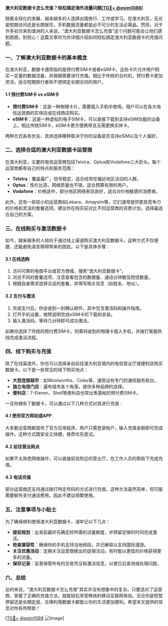 **澳大利亚数据卡怎么充值？轻松搞定海外流量问题[[TG💪+ @esim1088](https://t.me/s/esim1088)]**

随着全球化的发展，越来越多的人选择出国旅行、工作或学习。在澳大利亚，无论是短期访问还是长期居住，手机数据流量都是必不可少的生活必需品。然而，对于许多初次来到澳洲的人来说，“澳大利亚数据卡怎么充值”这个问题可能会让他们感到困惑。别担心！这篇文章将为你详细介绍如何轻松搞定澳大利亚数据卡的充值问题。

### 一、了解澳大利亚数据卡的基本概念

在澳大利亚，数据卡通常指的是预付费SIM卡或者eSIM卡。这些卡片允许用户购买一定量的数据流量，并根据需要进行充值。相比于传统的合约机，预付费卡更加灵活，适合短期旅行者和不想绑定长期合同的用户。

#### 1.1 预付费SIM卡 vs eSIM卡

- **预付费SIM卡**：这是一种物理卡片，需要插入手机中使用。用户可以在各大电信运营商的实体店或在线商店购买。
- **eSIM卡**：这是一种虚拟的电子SIM卡，可以直接下载到支持eSIM功能的设备上。相比传统SIM卡，eSIM卡更方便携带且无需更换实体卡。

两种方式各有优劣，具体选择哪种取决于你的设备是否支持eSIM以及个人偏好。

### 二、选择合适的澳大利亚数据卡运营商

在澳大利亚，主要的电信运营商包括Telstra、Optus和Vodafone三大巨头。每个运营商都有自己的特点和服务范围：

- **Telstra**：覆盖最广，信号稳定，适合经常在偏远地区活动的人群。
- **Optus**：性价比高，网络质量也不错，适合预算有限的用户。
- **Vodafone**：价格适中，部分地区网络表现良好，适合对价格敏感的消费者。

此外，还有一些较小的运营商如Lebara、Amaysim等，它们通常提供更具竞争力的价格和灵活的套餐选项。建议你在购买前对比不同运营商的资费计划，选择最适合自己的方案。

### 三、在线购买与激活数据卡

如今，越来越多的人倾向于通过线上渠道购买澳大利亚数据卡。这种方式不仅便捷，还能避免语言障碍带来的困扰。以下是具体步骤：

#### 3.1 在线选购

1. 访问可靠的电商平台或官方商城，搜索“澳大利亚数据卡”。
2. 浏览不同的套餐选项，注意查看包含的数据量、通话分钟数及短信数量。
3. 根据自身需求选择合适的套餐，并填写相关信息（如姓名、地址）。

#### 3.2 支付与激活

1. 完成支付后，你会收到一封确认邮件，其中包含激活码和操作指南。
2. 打开手机设置，按照说明完成eSIM卡的下载和安装。
3. 输入激活码，等待几分钟即可成功激活。

如果你选择了传统的预付费SIM卡，则需将收到的物理卡插入手机，并拨打客服热线完成激活流程。

### 四、线下购买与充值

除了在线渠道外，你也可以选择亲自前往澳大利亚境内的电信营业厅或便利店购买数据卡。以下是一些常见的线下购买地点：

- **大型连锁超市**：如Woolworths、Coles等，通常设有专门的通信服务柜台。
- **独立电信门店**：遍布城市各个角落，提供多种品牌的选择。
- **便利店**：7-Eleven、Shell等便利店也常出售基础的预付费SIM卡。

一旦你拥有了数据卡，可以通过以下几种方式对其进行充值：

#### 4.1 使用官方网站或APP

大多数运营商都提供了官方应用程序，用户只需登录账户，输入充值金额即可完成操作。这种方式既安全又快捷，推荐优先尝试。

#### 4.2 前往营业网点

如果不太熟悉网络操作，可以直接前往附近的营业厅，在工作人员的帮助下完成充值。

#### 4.3 电话充值

部分运营商还支持通过拨打特定号码的方式进行充值。这种方法虽然简单，但可能需要额外支付通话费用，因此不建议频繁使用。

### 五、注意事项与小贴士

为了确保顺利使用澳大利亚数据卡，请牢记以下几点：

- **提前规划**：出发前最好先确定好所需的流量额度，并预留足够的时间完成激活。
- **检查兼容性**：确保你的手机支持当地频段，并已解锁以支持国际漫游。
- **关注优惠活动**：定期关注运营商推出的促销活动，有时能以更低的价格获得更多的流量。
- **保存记录**：妥善保管所有的交易凭证和激活信息，以便日后查询或处理问题。

### 六、总结

总的来说，“澳大利亚数据卡怎么充值”其实并没有想象中的复杂。只要选对了运营商，掌握了正确的充值方法，就能轻松享受畅快的移动互联网体验。无论你是短暂停留还是长期定居，合理利用数据卡都能让你的生活更加便利。希望本文提供的信息对你有所帮助！

[[TG💪+ @esim1088](https://t.me/s/esim1088) ![Image](https://i.postimg.cc/4NQfJmqS/Snipaste-2025-05-13-00-14-12.png)]